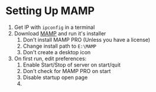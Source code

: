 # Setting Up MAMP

1. Get IP with `ipconfig` in a terminal
2. Download [MAMP](https://www.mamp.info/en/downloads/) and run it's installer
   1. Don't install MAMP PRO (Unless you have a license)
   2. Change install path to `E:\MAMP`
   3. Don't create a desktop icon
3. On first run, edit preferences:
   1. Enable Start/Stop of server on start/quit
   2. Don't check for MAMP PRO on start
   3. Disable startup open page
   4. ​